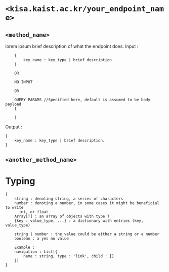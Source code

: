 # `<kisa.kaist.ac.kr/your_endpoint_name>`
## `<method_name>`
lorem ipsum brief description of what the endpoint does.
Input :
```
    {
        key_name : key_type | brief description
    }

    OR

    NO INPUT

    OR

    QUERY PARAMS //Specified here, default is assumed to be body payload
    {

    }
```
Output :
```
{
    key_name : key_type | brief description.
}
```
## `<another_method_name>`
<!-- BLA BLA BLA -->


# Typing
```
{
    string : denoting string, a series of characters
    number : denoting a number, in some cases it might be beneficial to write
      int, or float
    Array[T] : an array of objects with type T
    {key : value_type, ...} : a dictionary with entries (key, value_type)

    string | number : the value could be either a string or a number
    boolean : a yes no value

    Example :
    navigation : List[{
        name : string, type : 'link', child : []
    }]
}
```
